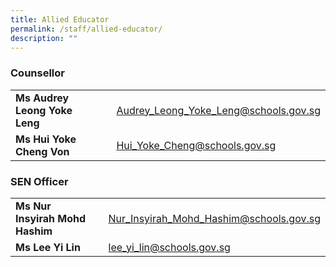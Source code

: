 ```yaml
---
title: Allied Educator
permalink: /staff/allied-educator/
description: ""
---
```

### Counsellor

| |  |  | 
| -------- | -------- | -------- |
| **Ms Audrey Leong Yoke Leng** |   | <a href="Audrey_Leong_Yoke_Leng@schools.gov.sg">Audrey_Leong_Yoke_Leng@schools.gov.sg</a>     |
| **Ms Hui Yoke Cheng Von** |    | <a href="Hui_Yoke_Cheng@schools.gov.sg">Hui_Yoke_Cheng@schools.gov.sg</a>     |

### SEN Officer

| |  |  | 
| -------- | -------- | -------- |
| **Ms Nur Insyirah Mohd Hashim** |   | <a href="Nur_Insyirah_Mohd_Hashim@schools.gov.sg">Nur_Insyirah_Mohd_Hashim@schools.gov.sg</a>     |
| **Ms Lee Yi Lin** |    | <a href="lee_yi_lin@schools.gov.sg">lee_yi_lin@schools.gov.sg</a>     |